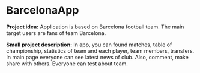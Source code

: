 # BarcelonaApp
<b>Project idea:</b>
Application is based on Barcelona football team. The main target users are fans of team Barcelona. 
 
<b>Small project description:</b>
In app, you can found matches, table of championship, statistics of team and each player, team members, transfers. In main page everyone can see latest news of club. Also, comment, make share with others. Everyone can test about team.

